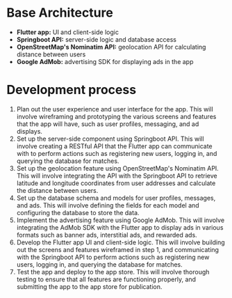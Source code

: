 # Base Architecture
* **Flutter app:** UI and client-side logic
* **Springboot API:** server-side logic and database access
* **OpenStreetMap's Nominatim API:** geolocation API for calculating distance between users
* **Google AdMob:** advertising SDK for displaying ads in the app

# Development process
1. Plan out the user experience and user interface for the app. This will involve wireframing and prototyping the various screens and features that the app will have, such as user profiles, messaging, and ad displays.
2. Set up the server-side component using Springboot API. This will involve creating a RESTful API that the Flutter app can communicate with to perform actions such as registering new users, logging in, and querying the database for matches.
3. Set up the geolocation feature using OpenStreetMap's Nominatim API. This will involve integrating the API with the Springboot API to retrieve latitude and longitude coordinates from user addresses and calculate the distance between users.
4. Set up the database schema and models for user profiles, messages, and ads. This will involve defining the fields for each model and configuring the database to store the data.
5. Implement the advertising feature using Google AdMob. This will involve integrating the AdMob SDK with the Flutter app to display ads in various formats such as banner ads, interstitial ads, and rewarded ads.
6. Develop the Flutter app UI and client-side logic. This will involve building out the screens and features wireframed in step 1, and communicating with the Springboot API to perform actions such as registering new users, logging in, and querying the database for matches.
7. Test the app and deploy to the app store. This will involve thorough testing to ensure that all features are functioning properly, and submitting the app to the app store for publication.

